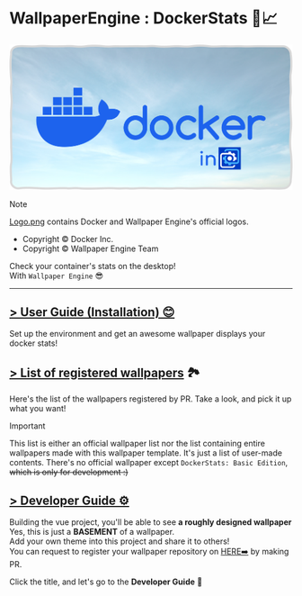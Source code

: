 # WallpaperEngine : DockerStats 🐋📈
![](./documents/images/Logo.png)
> [!note]
> [Logo.png](./documents/images/Logo.png) contains Docker and Wallpaper Engine's official logos.
> - Copyright © Docker Inc.
> - Copyright © Wallpaper Engine Team

Check your container's stats on the desktop!\
With `Wallpaper Engine` 😎

-----

## [> User Guide (Installation) 😊](./documents/UserGuide.md)

Set up the environment and get an awesome wallpaper displays your docker stats!

## [> List of registered wallpapers](./documents/WallpaperRepos.md) 🏞️

Here's the list of the wallpapers registered by PR.
Take a look, and pick it up what you want!
> [!important]
> This list is either an official wallpaper list nor the list containing entire wallpapers made with this wallpaper template.
> It's just a list of user-made contents.
> There's no official wallpaper except `DockerStats: Basic Edition`, ~~which is only for development :)~~

## [> Developer Guide ⚙️](./documents/DeveloperGuide.md)

Building the vue project, you'll be able to see **a roughly designed wallpaper**\
Yes, this is just a **BASEMENT** of a wallpaper.\
Add your own theme into this project and share it to others!\
You can request to register your wallpaper repository on [HERE➡️](./documents/WallpaperRepos.md) by making PR.

Click the title, and let's go to the **Developer Guide** 🌠
